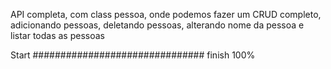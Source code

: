 API completa, com class pessoa, onde podemos fazer um CRUD completo, adicionando pessoas, deletando pessoas, alterando nome da pessoa e listar todas as pessoas



Start ############################### finish 100%
